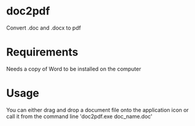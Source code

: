 # doc2pdf
Convert .doc and .docx to pdf

# Requirements
Needs a copy of Word to be installed on the computer

# Usage
You can either drag and drop a document file onto the application icon or call it from the command line 'doc2pdf.exe doc_name.doc'
